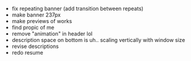 - fix repeating banner (add transition between repeats)
- make banner 237px
- make previews of works
- find propic of me
- remove "animation" in header lol
- description space on bottom is uh.. scaling vertically with window size
- revise descriptions
- redo resume